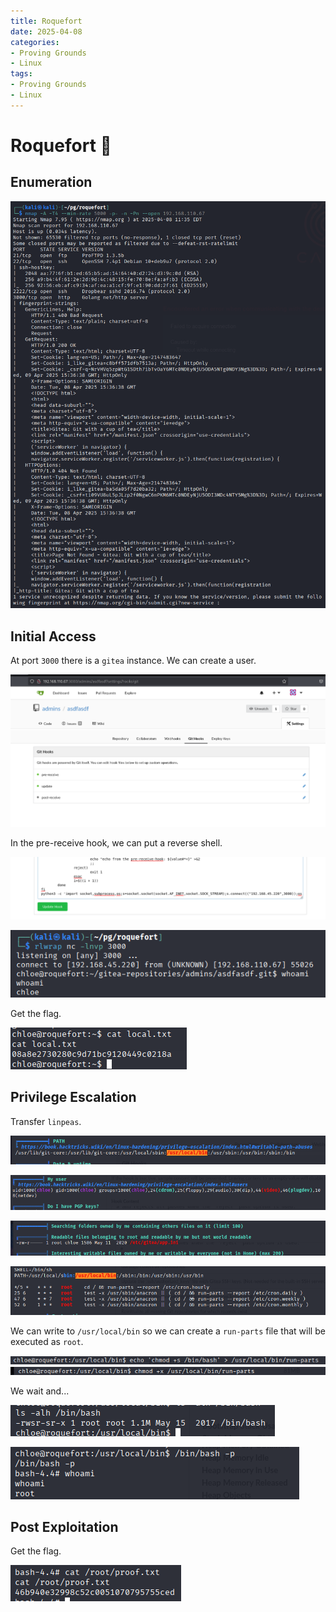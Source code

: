 ```yaml
---
title: Roquefort
date: 2025-04-08
categories:
- Proving Grounds
- Linux
tags:
- Proving Grounds
- Linux
---
```


# Roquefort 🔸
<!-- more -->

## Enumeration

![](../assets/Pasted%20image%2020250408174349.png)

## Initial Access

At port `3000` there is a `gitea` instance. We can create a user.

![](../assets/Pasted%20image%2020250408201550.png)

In the pre-receive hook, we can put a reverse shell.

![](../assets/Pasted%20image%2020250408201613.png)

![](../assets/Pasted%20image%2020250408201628.png)

Get the flag.

![](../assets/Pasted%20image%2020250408201642.png)

## Privilege Escalation

Transfer `linpeas`.

![](../assets/Pasted%20image%2020250408204613.png)

![](../assets/Pasted%20image%2020250408205130.png)

![](../assets/Pasted%20image%2020250408205245.png)

![](../assets/Pasted%20image%2020250408215231.png)

We can write to `/usr/local/bin` so we can create a `run-parts` file that will be executed as `root`.

![](../assets/Pasted%20image%2020250408215504.png)
![](../assets/Pasted%20image%2020250408215515.png)

We wait and...

![](../assets/Pasted%20image%2020250408215535.png)

![](../assets/Pasted%20image%2020250408215557.png)

## Post Exploitation

Get the flag.

![](../assets/Pasted%20image%2020250408215607.png)
